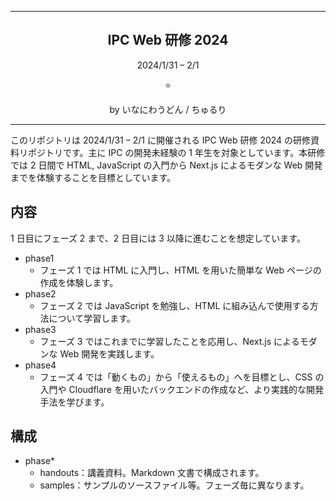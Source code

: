 <hr>
<h2 align="center">IPC Web 研修 2024</h2>
<p align="center">2024/1/31 – 2/1</p>
<p align="center">⭐️</p>
<p align="center">by いなにわうどん / ちゅるり</p>
<hr>
  
  
このリポジトリは 2024/1/31 – 2/1 に開催される IPC Web 研修 2024 の研修資料リポジトリです。主に IPC の開発未経験の 1 年生を対象としています。本研修では 2 日間で HTML, JavaScript の入門から Next.js によるモダンな Web 開発までを体験することを目標としています。

## 内容
1 日目にフェーズ 2 まで、2 日目には 3 以降に進むことを想定しています。
- phase1
  - フェーズ 1 では HTML に入門し、HTML を用いた簡単な Web ページの作成を体験します。
- phase2
  - フェーズ 2 では JavaScript を勉強し、HTML に組み込んで使用する方法について学習します。
- phase3
  - フェーズ 3 ではこれまでに学習したことを応用し、Next.js によるモダンな Web 開発を実践します。
- phase4
  - フェーズ 4 では「動くもの」から「使えるもの」へを目標とし、CSS の入門や Cloudflare を用いたバックエンドの作成など、より実践的な開発手法を学びます。

## 構成
- phase*
  - handouts：講義資料。Markdown 文書で構成されます。
  - samples：サンプルのソースファイル等。フェーズ毎に異なります。
